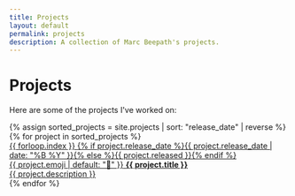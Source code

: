 ```yaml
---
title: Projects
layout: default
permalink: projects
description: A collection of Marc Beepath's projects.
---
```


# Projects

Here are some of the projects I've worked on:

<div class="projects-list">
{% assign sorted_projects = site.projects | sort: "release_date" | reverse %}
{% for project in sorted_projects %}
  <a href="{{ project.url }}" class="project-item">
    <div class="project-meta-info">
      <span class="project-number">{{ forloop.index }}</span>
      <span class="project-date">{% if project.release_date %}{{ project.release_date | date: "%B %Y" }}{% else %}{{ project.released }}{% endif %}</span>
    </div>
    <div class="project-content">
      <div class="project-title-row">
        <span class="project-emoji">{{ project.emoji | default: "🔨" }}</span>
        <strong>{{ project.title }}</strong>
      </div>
      <div class="project-description">{{ project.description }}</div>
    </div>
  </a>
{% endfor %}
</div> 